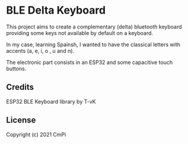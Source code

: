 # BLE Delta Keyboard

This project aims to create a complementary (delta) bluetooth keyboard providing some keys not available by default on a keyboard.

In my case, learning Spainsh, I wanted to have the classical letters with accents (a, e, i, o , u and n).

The electronic part consists in an ESP32 and some capacitive touch buttons.

## Credits

ESP32 BLE Keyboard library by T-vK

## License

Copyright (c) 2021 CmPi